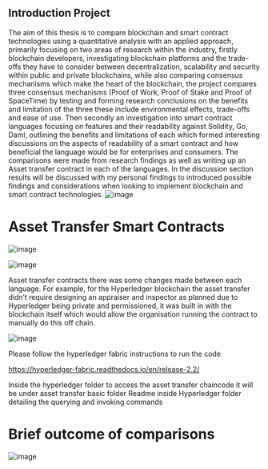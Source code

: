 ## **Introduction Project** ##
The aim of this thesis is to compare blockchain and smart contract technologies using a quantitative analysis with an applied approach, primarily focusing on two areas of research within the industry, firstly blockchain developers, investigating blockchain platforms and the trade-offs they have to consider between decentralization, scalability and security within public and private blockchains, while also comparing consensus mechanisms which make the heart of the blockchain, the project compares three consensus mechanisms (Proof of Work, Proof of Stake and Proof of SpaceTime) by testing and forming research conclusions on the benefits and limitation of the three these include environmental effects, trade-offs and ease of use. Then secondly an investigation into smart contract languages focusing on features and their readability against Solidity, Go, Daml, outlining the benefits and limitations of each which formed interesting discussions on the aspects of readability of a smart contract and how beneficial the language would be for enterprises and consumers. The comparisons were made from research findings as well as writing up an Asset transfer contract in each of the languages. In the discussion section results will be discussed with my personal findings to introduced possible findings and considerations when looking to implement blockchain and smart contract technologies.
![image](https://user-images.githubusercontent.com/61083107/142502004-d2a518b9-fa8a-44fb-9779-d240e6804dcc.png)

# **Asset Transfer Smart Contracts** #
![image](https://user-images.githubusercontent.com/61083107/142502047-ea90b21a-c9b6-4d6f-a996-1bfdd6007b15.png)

![image](https://user-images.githubusercontent.com/61083107/142502072-7cf873a3-0e00-4726-9308-9c5b7ea9a61a.png)

Asset transfer contracts there was some changes made between each language. For example, for the Hyperledger blockchain the asset transfer didn’t require designing an appraiser and inspector as planned due to Hyperledger being private and permissioned, it was built in with the blockchain itself which would allow the organisation running the contract to manually do this off chain.

![image](https://user-images.githubusercontent.com/61083107/142501877-7f270894-2873-4dfb-8678-cf15249c7149.png)

Please follow the hyperledger fabric instructions to run the code

https://hyperledger-fabric.readthedocs.io/en/release-2.2/

Inside the hyperledger folder to access the asset transfer chaincode it will be under asset transfer basic folder
Readme inside Hyperledger folder detailing the querying and invoking commands

# **Brief outcome of comparisons** #
![image](https://user-images.githubusercontent.com/61083107/142502317-f0d0c9de-a8af-4170-834c-61c87cc5eb6d.png)



